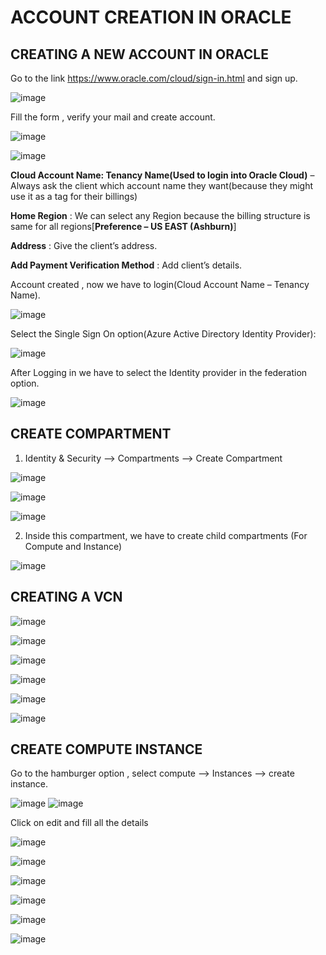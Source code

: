 # ACCOUNT CREATION IN ORACLE

## CREATING A NEW ACCOUNT IN ORACLE

Go to the link https://www.oracle.com/cloud/sign-in.html and sign up.

![image](https://github.com/user-attachments/assets/6146fc54-58d4-49d6-b3e2-d0f2f94bf906)

Fill the form , verify your mail and create account.

![image](https://github.com/user-attachments/assets/8e190f8c-99d8-4b3e-a031-80797b98ce2a)

![image](https://github.com/user-attachments/assets/8e7a74d7-e28a-47cc-b1bb-8370f86b42bd)


**Cloud Account Name: Tenancy Name(Used to login into Oracle Cloud)** – Always ask the client which account name they want(because they might use it as a tag for their billings)

**Home Region** : We can select any Region because the billing structure is same for all regions[**Preference – US EAST (Ashburn)**]

**Address** : Give the client’s address.

**Add Payment Verification Method** : Add client’s details.

Account created , now we have to login(Cloud Account Name – Tenancy Name).

![image](https://github.com/user-attachments/assets/32bf8cac-0689-4be3-a810-094a7b68ecbe)

Select the Single Sign On option(Azure Active Directory Identity Provider):

![image](https://github.com/user-attachments/assets/a289df33-a8bf-436a-b1d2-f6833a5d4b97)

After Logging in we have to select the Identity provider in the federation option.

![image](https://github.com/user-attachments/assets/3a2e0451-46cb-41c9-81d9-ea01906e2692)

## CREATE COMPARTMENT

1.	Identity & Security --> Compartments --> Create Compartment

   ![image](https://github.com/user-attachments/assets/78a98bb3-253d-480f-a31b-49b216a86e01)

   ![image](https://github.com/user-attachments/assets/35f939cb-8b70-408f-9426-9096bb28803b)

   ![image](https://github.com/user-attachments/assets/9767ff4f-8855-4466-b511-87f95ca71957)

2.	Inside this compartment, we have to create child compartments (For Compute and Instance)

   ![image](https://github.com/user-attachments/assets/f6008b61-bb7b-475f-afd8-1bcb7024c47f)

## CREATING A VCN

![image](https://github.com/user-attachments/assets/ee20c1c1-c0b7-41c2-aebf-5f22b49fcadd)

![image](https://github.com/user-attachments/assets/c203b9fb-762c-4f3f-af81-3adcdd9a9c7d)

![image](https://github.com/user-attachments/assets/97e76c0e-29ba-44ba-9094-ea679680d16b)

![image](https://github.com/user-attachments/assets/f4175806-48c0-44c7-907e-54baf85dee7a)

![image](https://github.com/user-attachments/assets/9ee6f85e-245e-42f2-a52b-8b7ecc80c4c5)

![image](https://github.com/user-attachments/assets/eafcec5b-ea54-4a29-b695-33fe61bf591d)

## CREATE COMPUTE INSTANCE

Go to the hamburger option , select compute --> Instances --> create instance.

![image](https://github.com/user-attachments/assets/862dd012-2341-4644-b03d-9c82caa6b66f) ![image](https://github.com/user-attachments/assets/393faff6-a4ac-46d0-b3bd-4c5b2e04bb4b)

Click on edit and fill all the details 

![image](https://github.com/user-attachments/assets/7daf1b6f-4915-43e0-a7b8-c49cc0e4c1a3)

![image](https://github.com/user-attachments/assets/a53ed7c2-b245-4b28-afca-305a1aeb5251)

![image](https://github.com/user-attachments/assets/e8e15d09-03bb-49f1-9faf-0b36c596951c)

![image](https://github.com/user-attachments/assets/124ef9be-d554-40b9-b6a5-b1c28e375a91)

![image](https://github.com/user-attachments/assets/3ecb00fd-c749-4082-b8f1-001fb3821980)

![image](https://github.com/user-attachments/assets/eb0f27fb-34f8-45e6-adac-cec1ebcb8795)











### 
